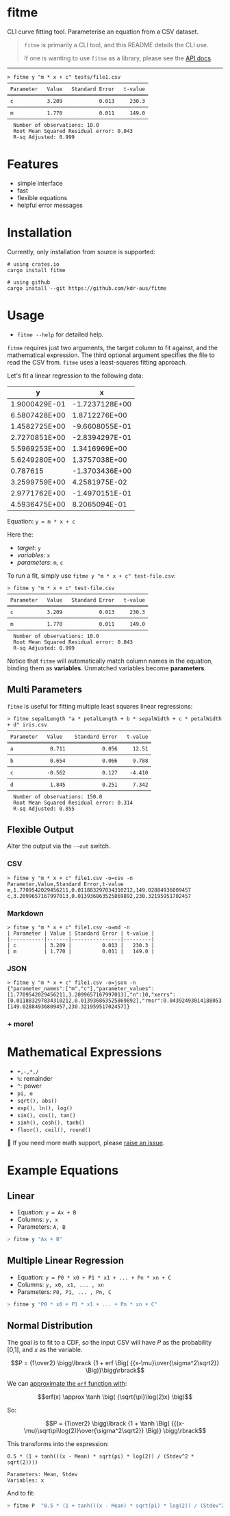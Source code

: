 # fitme
CLI curve fitting tool. Parameterise an equation from a CSV dataset.

> `fitme` is primarily a CLI tool, and this README details the CLI use.
>
> If one is wanting to use `fitme` as a library, please see the [API docs](https://docs.rs/fitme).

---

```plaintext
> fitme y "m * x + c" tests/file1.csv
──────────────────────────────────────────────
 Parameter   Value   Standard Error   t-value 
══════════════════════════════════════════════
 c           3.209            0.013     230.3 
──────────────────────────────────────────────
 m           1.770            0.011     149.0 
──────────────────────────────────────────────
  Number of observations: 10.0
  Root Mean Squared Residual error: 0.043
  R-sq Adjusted: 0.999
```

# Features

- simple interface
- fast
- flexible equations
- helpful error messages

# Installation

Currently, only installation from source is supported:

```plaintext
# using crates.io
cargo install fitme

# using github
cargo install --git https://github.com/kdr-aus/fitme
```

# Usage

- `fitme --help` for detailed help.

`fitme` requires just two arguments, the target column to fit against, and the mathematical
expression. The third optional argument specifies the file to read the CSV from.
`fitme` uses a least-squares fitting approach.

Let's fit a linear regression to the following data:

|  y  |  x  |
| --- | --- |
| 1.9000429E-01 | -1.7237128E+00 |
| 6.5807428E+00 | 1.8712276E+00 |
| 1.4582725E+00 | -9.6608055E-01 |
| 2.7270851E+00 | -2.8394297E-01 |
| 5.5969253E+00 | 1.3416969E+00 |
| 5.6249280E+00 | 1.3757038E+00 |
| 0.787615 | -1.3703436E+00 |
| 3.2599759E+00 | 4.2581975E-02 |
| 2.9771762E+00 | -1.4970151E-01 |
| 4.5936475E+00 | 8.2065094E-01 |

Equation: `y = m * x + c`

Here the:
- _target_: `y`
- _variables_: `x`
- _parameters_: `m`, `c`

To run a fit, simply use `fitme y "m * x + c" test-file.csv`:

```plaintext
> fitme y "m * x + c" test-file.csv
──────────────────────────────────────────────
 Parameter   Value   Standard Error   t-value 
══════════════════════════════════════════════
 c           3.209            0.013     230.3 
──────────────────────────────────────────────
 m           1.770            0.011     149.0 
──────────────────────────────────────────────
  Number of observations: 10.0
  Root Mean Squared Residual error: 0.043
  R-sq Adjusted: 0.999
```

Notice that `fitme` will automatically match column names in the equation, binding them as
**variables**. Unmatched variables become **parameters**.

## Multi Parameters

`fitme` is useful for fitting multiple least squares linear regressions:

```plaintext
> fitme sepalLength "a * petalLength + b * sepalWidth + c * petalWidth + d" iris.csv
───────────────────────────────────────────────
 Parameter   Value    Standard Error   t-value 
═══════════════════════════════════════════════
 a            0.711            0.056     12.51 
───────────────────────────────────────────────
 b            0.654            0.066     9.788 
───────────────────────────────────────────────
 c           -0.562            0.127    -4.410 
───────────────────────────────────────────────
 d            1.845            0.251     7.342 
───────────────────────────────────────────────
  Number of observations: 150.0
  Root Mean Squared Residual error: 0.314
  R-sq Adjusted: 0.855
```





## Flexible Output

Alter the output via the `--out` switch.

### CSV
```plaintext
> fitme y "m * x + c" file1.csv -o=csv -n
Parameter,Value,Standard Error,t-value
m,1.7709542029456211,0.011883297834310212,149.02884936809457
c,3.2099657167997013,0.013936863525869892,230.32195951702457
```

### Markdown
```plaintext
> fitme y "m * x + c" file1.csv -o=md -n
| Parameter | Value | Standard Error | t-value |
|-----------|-------|----------------|---------|
| c         | 3.209 |          0.013 |   230.3 |
| m         | 1.770 |          0.011 |   149.0 |
```

### JSON
```plaintext
> fitme y "m * x + c" file1.csv -o=json -n
{"parameter_names":["m","c"],"parameter_values":[1.7709542029456211,3.2099657167997013],"n":10,"xerrs":[0.011883297834310212,0.013936863525869892],"rmsr":0.04392493014188053,"rsq":0.9995948974725735,"tvals":[149.02884936809457,230.32195951702457]}
```

### + more!


# Mathematical Expressions

- `+,-,*,/`
- `%`: remainder
- `^`: power
- `pi, e`
- `sqrt(), abs()`
- `exp(), ln(), log()`
- `sin(), cos(), tan()`
- `sinh(), cosh(), tanh()`
- `floor(), ceil(), round()`

🔬 If you need more math support, please [raise an issue](https://github.com/kdr-aus/fitme/issues).

# Example Equations

## Linear

- Equation: `y = Ax + B`
- Columns: `y, x`
- Parameters: `A, B`

```bash
> fitme y "Ax + B"
```

## Multiple Linear Regression

- Equation: `y = P0 * x0 + P1 * x1 + ... + Pn * xn + C`
- Columns: `y, x0, x1, ... , xn`
- Parameters: `P0, P1, ... , Pn, C`

```bash
> fitme y "P0 * x0 + P1 * x1 + ... + Pn * xn + C"
```

## Normal Distribution

The goal is to fit to a CDF, so the input CSV will have _P_ as the probability [0,1], and 
_x_ as the variable.

$$P = {1\over2} \bigg\lbrack {1 + erf \Big( {{x-\mu}\over{\sigma^2\sqrt2}} \Big)}\bigg\rbrack$$

We can [approximate the `erf` function with](https://math.stackexchange.com/questions/321569/approximating-the-error-function-erf-by-analytical-functions):

$$erf(x) \approx \tanh \big( {\sqrt{\pi}\log(2)x} \big)$$

So:

```math
P = {1\over2} \bigg\lbrack 
  {1 + \tanh \Big( 
    {{(x-\mu)\sqrt\pi\log(2)}\over{\sigma^2\sqrt2}} 
  \Big)}
\bigg\rbrack
```

This transforms into the expression:
```plaintext
0.5 * (1 + tanh(((x - Mean) * sqrt(pi) * log(2)) / (Stdev^2 * sqrt(2))))

Parameters: Mean, Stdev
Variables: x
```

And to fit:

```bash
> fitme P  "0.5 * (1 + tanh(((x - Mean) * sqrt(pi) * log(2)) / (Stdev^2 * sqrt(2))))"
```